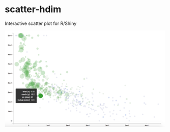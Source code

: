 # scatter-hdim
Interactive scatter plot for R/Shiny

![alt text](https://raw.githubusercontent.com/alexrfling/scatter/master/img/example.png)
